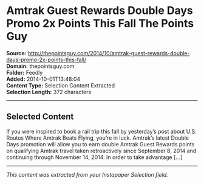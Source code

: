 # Amtrak Guest Rewards Double Days Promo 2x Points This Fall The Points Guy

**Source:** http://thepointsguy.com/2014/10/amtrak-guest-rewards-double-days-promo-2x-points-this-fall/  
**Domain:** thepointsguy.com  
**Folder:** Feedly  
**Added:** 2014-10-01T13:48:04  
**Content Type:** Selection Content Extracted  
**Selection Length:** 372 characters  


---

## Selected Content

If you were inspired to book a rail trip this fall by yesterday’s post about U.S. Routes Where Amtrak Beats Flying, you’re in luck. Amtrak’s latest Double Days promotion will allow you to earn double Amtrak Guest Rewards points on qualifying Amtrak travel taken retroactively since September 8, 2014 and continuing through November 14, 2014. In order to take advantage […]

---

*This content was extracted from your Instapaper Selection field.*
